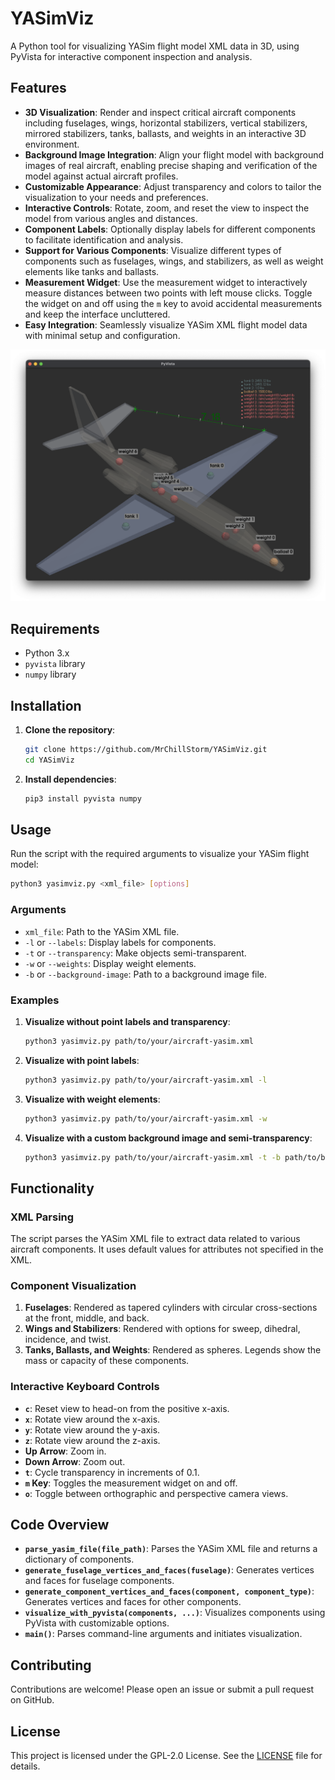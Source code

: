 # YASimViz
A Python tool for visualizing YASim flight model XML data in 3D, using PyVista for interactive component inspection and analysis.

## Features

- **3D Visualization**: Render and inspect critical aircraft components including fuselages, wings, horizontal stabilizers, vertical stabilizers, mirrored stabilizers, tanks, ballasts, and weights in an interactive 3D environment.
- **Background Image Integration**: Align your flight model with background images of real aircraft, enabling precise shaping and verification of the model against actual aircraft profiles.
- **Customizable Appearance**: Adjust transparency and colors to tailor the visualization to your needs and preferences.
- **Interactive Controls**: Rotate, zoom, and reset the view to inspect the model from various angles and distances.
- **Component Labels**: Optionally display labels for different components to facilitate identification and analysis.
- **Support for Various Components**: Visualize different types of components such as fuselages, wings, and stabilizers, as well as weight elements like tanks and ballasts.
- **Measurement Widget**: Use the measurement widget to interactively measure distances between two points with left mouse clicks. Toggle the widget on and off using the `m` key to avoid accidental measurements and keep the interface uncluttered.
- **Easy Integration**: Seamlessly visualize YASim XML flight model data with minimal setup and configuration.

![Screenshot](YASimViz-screenshot.png)

## Requirements

- Python 3.x
- `pyvista` library
- `numpy` library

## Installation

1. **Clone the repository**:

    ```bash
    git clone https://github.com/MrChillStorm/YASimViz.git
    cd YASimViz
    ```

2. **Install dependencies**:

    ```bash
    pip3 install pyvista numpy
    ```

## Usage

Run the script with the required arguments to visualize your YASim flight model:

```bash
python3 yasimviz.py <xml_file> [options]
```

### Arguments

- `xml_file`: Path to the YASim XML file.
- `-l` or `--labels`: Display labels for components.
- `-t` or `--transparency`: Make objects semi-transparent.
- `-w` or `--weights`: Display weight elements.
- `-b` or `--background-image`: Path to a background image file.

### Examples

1. **Visualize without point labels and transparency**:

    ```bash
    python3 yasimviz.py path/to/your/aircraft-yasim.xml
    ```

2. **Visualize with point labels**:

    ```bash
    python3 yasimviz.py path/to/your/aircraft-yasim.xml -l
    ```

3. **Visualize with weight elements**:

    ```bash
    python3 yasimviz.py path/to/your/aircraft-yasim.xml -w
    ```

4. **Visualize with a custom background image and semi-transparency**:

    ```bash
    python3 yasimviz.py path/to/your/aircraft-yasim.xml -t -b path/to/background.jpg
    ```

## Functionality

### XML Parsing

The script parses the YASim XML file to extract data related to various aircraft components. It uses default values for attributes not specified in the XML.

### Component Visualization

1. **Fuselages**: Rendered as tapered cylinders with circular cross-sections at the front, middle, and back.
2. **Wings and Stabilizers**: Rendered with options for sweep, dihedral, incidence, and twist.
3. **Tanks, Ballasts, and Weights**: Rendered as spheres. Legends show the mass or capacity of these components.

### Interactive Keyboard Controls

- **`c`**: Reset view to head-on from the positive x-axis.
- **`x`**: Rotate view around the x-axis.
- **`y`**: Rotate view around the y-axis.
- **`z`**: Rotate view around the z-axis.
- **Up Arrow**: Zoom in.
- **Down Arrow**: Zoom out.
- **`t`**: Cycle transparency in increments of 0.1.
- **`m` Key**: Toggles the measurement widget on and off.
- **`o`**: Toggle between orthographic and perspective camera views.

## Code Overview

- **`parse_yasim_file(file_path)`**: Parses the YASim XML file and returns a dictionary of components.
- **`generate_fuselage_vertices_and_faces(fuselage)`**: Generates vertices and faces for fuselage components.
- **`generate_component_vertices_and_faces(component, component_type)`**: Generates vertices and faces for other components.
- **`visualize_with_pyvista(components, ...)`**: Visualizes components using PyVista with customizable options.
- **`main()`**: Parses command-line arguments and initiates visualization.

## Contributing

Contributions are welcome! Please open an issue or submit a pull request on GitHub.

## License

This project is licensed under the GPL-2.0 License. See the [LICENSE](LICENSE) file for details.
